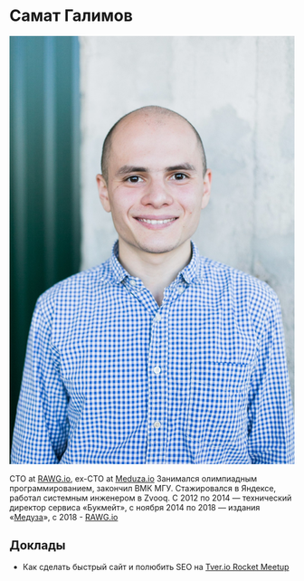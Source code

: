 # Самат Галимов

![Самат Галимов](photos/galimov.jpg)

CTO at [RAWG.io](https://rawg.io/), ex-CTO at [Meduza.io](https://meduza.io/)
Занимался олимпиадным программированием, закончил ВМК МГУ.
Стажировался в Яндексе, работал системным инженером в Zvooq.
С 2012 по 2014 — технический директор сервиса «Букмейт»,
с ноября 2014 по 2018 — издания «[Медуза](https://meduza.io/)», c 2018 -  [RAWG.io](https://rawg.io/)

## Доклады

<!-- markdownlint-disable -->
- Как сделать быстрый сайт и полюбить SEO на [Tver.io Rocket Meetup](https://www.meetup.com/ru-RU/tverio/events/258900957/)
<!-- markdownlint-enable -->
